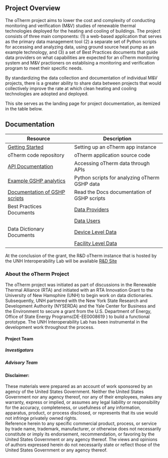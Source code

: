 ## Project Overview
The oTherm project aims to lower the cost and complexity of conducting monitoring and verification (M&V) 
studies of renewable thermal technologies deployed for the heating and cooling of buildings.   The project 
consists of three main components:  (1) a web-based application that serves as the primary data management 
tool (2) a separate set of Python scripts for accessing and analyzing data, using ground source heat pump 
as an example technology, and (3) a set of Best Practices documents that guide data providers on what capabilities 
are expected for an oTherm monitoring system and M&V practioners on establising a monitoring and verification 
program to meet their specific needs.
 
By standardizing the data collection and documentation of individual M&V projects, there is a greater ability 
to share data between projects that would collectively improve the rate at which clean heating and cooling 
technologies are adopted and deployed. 

This site serves as the landing page for project documentation, as itemized in the table below. 

## Documentation

| Resource | Description |
|--------- | ------------ |
| [Getting Started](https://otherm.org/getting_started) |  Setting up an oTherm app instance  |
| oTherm  code  repository  |  oTherm application source code |
| [API Documentation](https://otherm.org/api_documentation) | Accessing oTherm data through APIs |
| [Example GSHP analytics](https://github.com/otherm/gshp-analysis) |  Python scripts for analyzing oTherm GSHP data |
| [Documentation of GSHP scripts](https://otherm-gshp-analysis.readthedocs.io/en/latest/index.html) | Read the Docs documentation of GSHP scripts |
|  Best Practices Documents | [Data Providers](https://unh.box.com/s/u9gk97rmrlchg3w2mtoy15p7hdgoxmfe) |
|                      |  [Data Users](https://unh.box.com/s/w1p1w1311cu6ml7i0rpttb2qjcps4kde)     |
| Data Dictionary Documents | [Device Level Data](https://unh.box.com/s/bg2ueautmjn09xn3n0oe9ridyy4m4cbx) |
|                           | [Facility Level Data](https://unh.box.com/s/oc5jgvcjxvtc8bmbvchc64vyp33kpjue) |


At the conclusion of the grant, the R&D oTherm instance that is hosted by the UNH Interoperability Lab will be 
available [R&D Site](./rd-site.html)

### About the oTherm Project
The oTherm project was initiated as part of discussions in the Renewable Thermal Alliance (RTA) and initiated with an
RTA Innovation Grant to the University of New Hamsphire (UNH) to begin work on data dictionaries.  Subsequently, UNH 
partnered with the New York State Research and Development Authority (NYSERDA) and the Yale Center for Business and 
the Environment to secure a grant from the U.S. Department of Energy, Office of State Energy Programs(DE-EE0008619 ) to 
build a functional prototype. The UNH Interoperability Lab has been instrumental in the development work throughout
the process. 

#### Project Team
##### Investigators
##### Advisory Team
  
#### Disclaimer:  
These materials were prepared as an account of work sponsored by an agency of the United States Government.  Neither 
the United States Government nor any agency thereof, nor any of their employees, makes any warranty, express or implied, 
or assumes any legal liability or responsibility for the accuracy, completeness, or usefulness of any information, 
apparatus, product, or process disclosed, or represents that its use would not infringe privately owned rights.  
Reference herein to any specific commercial product, process, or service by trade name, trademark, manufacturer, or 
otherwise does not necessarily constitute or imply its endorsement, recommendation, or favoring by the United States 
Government or any agency thereof.  The views and opinions of authors expressed herein do not necessarily state or 
reflect those of the United States Government or any agency thereof.  




